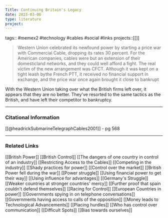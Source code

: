 ```yaml
---
Title: Continuing Britain's Legacy
date: 2023-03-06
type: literature
project:
---
```

tags:: #memex2 #technology #cables #social #links
projects::[[]]

> Western Union celebrated its newfound power by starting a price war with Commercial Cable, dropping its rates 30 percent. For the American companies, cables were but an extension of their domesticland networks, and they could well afford a fight. The real victim of the new arrangement was CFCT. Although it was kept on a tight leash bythe French PTT, it received no financial support in exchange, and the price war once again brought it close to bankrupt

With the Western Union taking over what the British firms left over, it appears that they are no better. They've resorted to the same tactics as the British, and have left their competitor to bankruptcy.

---
### Citational Information

[[@headrickSubmarineTelegraphCables2001]] - pg 568

---

### Related Links

[[British Power]]
[[British Control]]
[[The dangers of one country in control of an industry]]
[[Restricting Access to the Cables]]
[[Competing in the industry]]
[[Shady practices for power]]
[[Control over the market]]
[[British Power fell during the war]]
[[Power struggle]]
[[Using financial power to get their way]]
[[Using influence for advantages]]
[[Germany's Struggle]]
[[Weaker countries at stronger countries' mercy]]
[[Further proof that spain couldn't defend themselves]]
[[Racing for Control]]
[[European Countries in power]]
[[Governments spying in on telephone conversations]]
[[Governments having access to calls of the opposition]]
[[Money leads to Technological Advancements]]
[[Placing hurdles]]
[[Who has control over communication]]
[[Difficult Spots]]
[[Bias towards ourselves]]